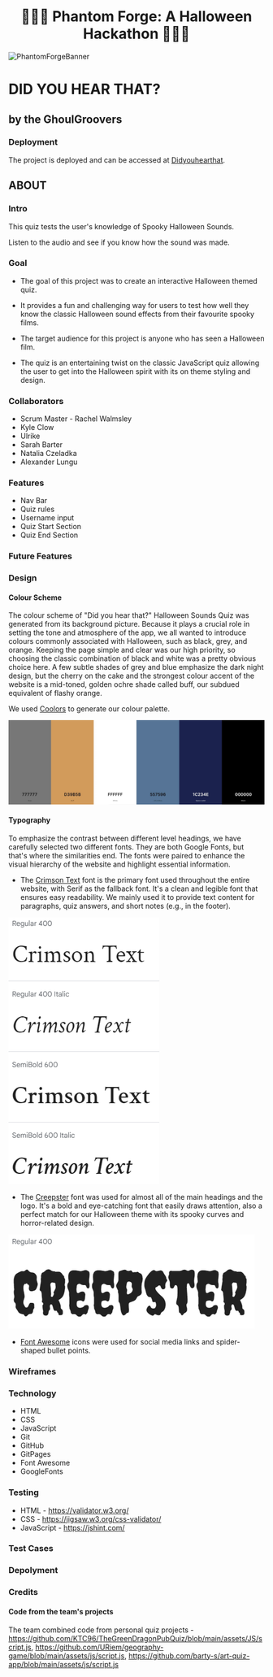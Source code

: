 
<h1 align="center"><strong>🎃🎃🎃 Phantom Forge: A Halloween Hackathon 🎃🎃🎃</strong>

</h1>


<img src="https://res.cloudinary.com/djdefbnij/image/upload/v1695815394/October-banner_alm4vx.jpg" alt="PhantomForgeBanner" width="1200"/>

# DID YOU HEAR THAT? 
## by the GhoulGroovers 
 
### Deployment
The project is deployed and can be accessed at [Didyouhearthat](https://ktc96.github.io/Didyouhearthat/).

## ABOUT 
### Intro
This quiz tests the user's knowledge of Spooky Halloween Sounds. 

Listen to the audio and see if you know how the sound was made.

### Goal
- The goal of this project was to create an interactive Halloween themed quiz. 

- It provides a fun and challenging way for users to test how well they know the classic Halloween sound effects from their favourite spooky films.

- The target audience for this project is anyone who has seen a Halloween film.

- The quiz is an entertaining twist on the classic JavaScript quiz allowing the user to get into the Halloween spirit with its on theme styling and design.

### Collaborators 

- Scrum Master - Rachel Walmsley
- Kyle Clow
- Ulrike
- Sarah Barter
- Natalia Czeladka
- Alexander Lungu

### Features

- Nav Bar
- Quiz rules
- Username input
- Quiz Start Section
- Quiz End Section

### Future Features

### Design

#### Colour Scheme
The colour scheme of "Did you hear that?" Halloween Sounds Quiz was generated from its background picture. Because it plays a crucial role in setting the tone and atmosphere of the app, we all wanted to introduce colours commonly associated with Halloween, such as black, grey, and orange. Keeping the page simple and clear was our high priority, so choosing the classic combination of black and white was a pretty obvious choice here. A few subtle shades of grey and blue emphasize the dark night design, but the cherry on the cake and the strongest colour accent of the website is a mid-toned, golden ochre shade called buff, our subdued equivalent of flashy orange.

We used [Coolors](https://coolors.co/777777-d39b5b-ffffff-557596-1c234e-000000) to generate our colour palette.

![Colour Palette](assets/docs/colour_palette.jpg)

#### Typography 
To emphasize the contrast between different level headings, we have carefully selected two different fonts. They are both Google Fonts, but that's where the similarities end. The fonts were paired to enhance the visual hierarchy of the website and highlight essential information.

- The [Crimson Text](https://fonts.google.com/specimen/Crimson+Text?query=crimson+) font is the primary font used throughout the entire website, with Serif as the fallback font. It's a clean and legible font that ensures easy readability. We mainly used it to provide text content for paragraphs, quiz answers, and short notes (e.g., in the footer).

![Crimson Text Font](assets/docs/crimson_text.png)

- The [Creepster](https://fonts.google.com/specimen/Creepster?query=creepster) font was used for almost all of the main headings and the logo. It's a bold and eye-catching font that easily draws attention, also a perfect match for our Halloween theme with its spooky curves and horror-related design.

![Creepster Font](assets/docs/creepster.png)

- [Font Awesome](https://fontawesome.com/) icons were used for social media links and spider-shaped bullet points.

### Wireframes

### Technology
- HTML
- CSS
- JavaScript
- Git
- GitHub
- GitPages
- Font Awesome
- GoogleFonts

### Testing
- HTML - https://validator.w3.org/ 
- CSS - https://jigsaw.w3.org/css-validator/ 
- JavaScript - https://jshint.com/

### Test Cases

### Depolyment

### Credits

#### Code from the team's projects
The team combined code from personal quiz projects - https://github.com/KTC96/TheGreenDragonPubQuiz/blob/main/assets/JS/script.js, https://github.com/URiem/geography-game/blob/main/assets/js/script.js, https://github.com/barty-s/art-quiz-app/blob/main/assets/js/script.js

